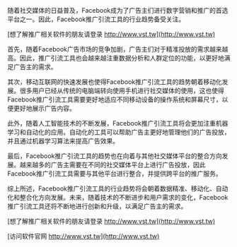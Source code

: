 随着社交媒体的日益普及，Facebook成为了广告主们进行数字营销和推广的首选平台之一。因此，Facebook推广引流工具的行业趋势备受关注。

[想了解推广相关软件的朋友请登录 http://www.vst.tw](http://www.vst.tw)

首先，随着Facebook广告市场的竞争加剧，广告主们对于精准投放的需求越来越高。因此，推广引流工具也会越来越注重数据分析和人群定位的功能，以更好地满足广告主的需求。

其次，移动互联网的快速发展也使得Facebook推广引流工具的趋势朝着移动化发展。很多用户已经从传统的电脑端转向使用手机进行社交媒体的使用，这也使得Facebook推广引流工具需要更好地适应不同移动设备的操作系统和屏幕尺寸，以便更好地展示广告内容。

此外，随着人工智能技术的不断发展，Facebook推广引流工具将会更加注重机器学习和自动化的应用。自动化的工具可以帮助广告主更好地管理他们的广告投放，并且通过机器学习算法来提高广告效果。

最后，Facebook推广引流工具的趋势也在向着与其他社交媒体平台的整合方向发展。越来越多的广告主需要在不同的社交媒体平台上进行广告投放，因此Facebook推广引流工具需要与其他平台进行整合，并提供跨平台的推广服务。

综上所述，Facebook推广引流工具的行业趋势将会朝着数据精准、移动化、自动化和整合化方向发展。未来，随着技术的不断进步和用户需求的变化，Facebook推广引流工具还将不断地进行创新和升级，以满足广告主的需求。

[想了解推广相关软件的朋友请登录 http://www.vst.tw](http://www.vst.tw)


[访问软件官网 http://www.vst.tw](http://www.vst.tw)
